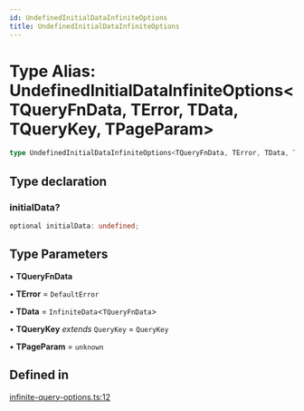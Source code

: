```yaml
---
id: UndefinedInitialDataInfiniteOptions
title: UndefinedInitialDataInfiniteOptions
---
```


# Type Alias: UndefinedInitialDataInfiniteOptions\<TQueryFnData, TError, TData, TQueryKey, TPageParam\>

```ts
type UndefinedInitialDataInfiniteOptions<TQueryFnData, TError, TData, TQueryKey, TPageParam>: CreateInfiniteQueryOptions<TQueryFnData, TError, TData, TQueryFnData, TQueryKey, TPageParam> & object;
```

## Type declaration

### initialData?

```ts
optional initialData: undefined;
```

## Type Parameters

• **TQueryFnData**

• **TError** = `DefaultError`

• **TData** = `InfiniteData`\<`TQueryFnData`\>

• **TQueryKey** _extends_ `QueryKey` = `QueryKey`

• **TPageParam** = `unknown`

## Defined in

[infinite-query-options.ts:12](https://github.com/TanStack/query/blob/dac5da5416b82b0be38a8fb34dde1fc6670f0a59/packages/angular-query-experimental/src/infinite-query-options.ts#L12)
